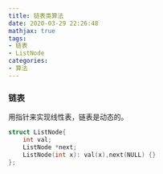 ```yaml
---
title: 链表类算法
date: 2020-03-29 22:26:48
mathjax: true
tags:
- 链表
- ListNode
categories:
- 算法
---
```




### 链表

用指针来实现线性表，链表是动态的。

```c++
struct ListNode{
    int val;
    ListNode *next;
    ListNode(int x): val(x),next(NULL) {}
};
```

